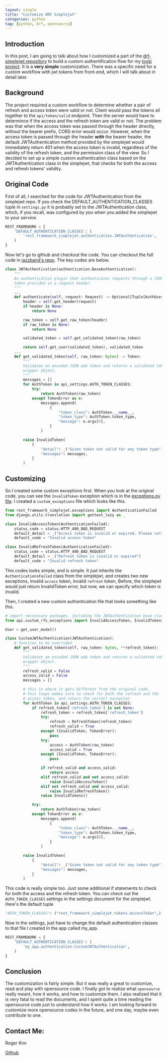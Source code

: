 ```yaml
---
layout: single
title: "Customize DRF Simplejwt"
categories: python
tag: [python, drf, opensource] 
---
```

## Introduction 
In this post, I am going to talk about how I customized a part of the [drf-simplejwt repository](https://github.com/jazzband/djangorestframework-simplejwt) to build a custom authentification flow for my [toyki project](https://toyki-homepage.vercel.app/). It is a **very simple** customization. There was a specific need for a custom workflow with jwt tokens from front-end, which I will talk about in detail later.

## Background
The project required a custom workflow to determine whether a pair of refresh and access token were valid or not. Client would pass the tokens all together to the `api/token/valid` endpoint. Then the server would have to determince if the access and the refresh token are valid or not. The problem was that when the access token was passed through the header directly, without the bearer prefix, CORS error would occur. However, when the access token is passed through the header ***with*** the bearer header, the default JWTAuthentication method provided by the simplejwt would immediately return 401 when the access token is invalid, regardless of the validity of the refresh token, and the permission class of the view. So I decided to set up a simple custom authentication class based on the JWTAuthentication class in the simplejwt, that checks for both the access and refresh tokens' validity.

## Original Code
First of all, I searched for the code for JWTAuthentication from the simplejwt repo. If you check the DEFAULT_AUTHENTICATION_CLASSES tuple in `settings.py` it is probably set to the JWTAuthentication class, which, if you recall, was configured by you when you added the simplejwt to your service.
```python
REST_FRAMEWORK = {
    'DEFAULT_AUTHENTICATION_CLASSES': (
        'rest_framework_simplejwt.authentication.JWTAuthentication',
    )
}
```
Now let's go to github and checkout the code. You can checkout the full code in [jazzband's repo](https://github.com/jazzband/djangorestframework-simplejwt/blob/master/rest_framework_simplejwt/authentication.py). The key codes are below.
```python
class JWTAuthentication(authentication.BaseAuthentication):
    """
    An authentication plugin that authenticates requests through a JSON web
    token provided in a request header.
    """
    ...
    def authenticate(self, request: Request) -> Optional[Tuple[AuthUser, Token]]:
        header = self.get_header(request)
        if header is None:
            return None

        raw_token = self.get_raw_token(header)
        if raw_token is None:
            return None

        validated_token = self.get_validated_token(raw_token)

        return self.get_user(validated_token), validated_token
    ...
    def get_validated_token(self, raw_token: bytes) -> Token:
        """
        Validates an encoded JSON web token and returns a validated token
        wrapper object.
        """
        messages = []
        for AuthToken in api_settings.AUTH_TOKEN_CLASSES:
            try:
                return AuthToken(raw_token)
            except TokenError as e:
                messages.append(
                    {
                        "token_class": AuthToken.__name__,
                        "token_type": AuthToken.token_type,
                        "message": e.args[0],
                    }
                )

        raise InvalidToken(
            {
                "detail": _("Given token not valid for any token type"),
                "messages": messages,
            }
        )
```

## Customizing
So I created some custom exceptions first. When you look at the original code, you can see the `InvalidToken` exception which is in the [exceptions.py file](https://github.com/jazzband/djangorestframework-simplejwt/blob/master/rest_framework_simplejwt/exceptions.py). I created a `custom_exceptions` file which looks like this.
```python
from rest_framework_simplejwt.exceptions import AuthenticationFailed
from django.utils.translation import gettext_lazy as _

class InvalidAccessToken(AuthenticationFailed):
    status_code = status.HTTP_400_BAD_REQUEST
    default_detail = _("Access token is invalid or expired. Please refresh using refresh token")
    default_code = "Invalid access token"

class InvalidRefreshToken(AuthenticationFailed):
    status_code = status.HTTP_400_BAD_REQUEST
    default_detail = _("Refresh token is invalid or expired")
    default_code = "Invalid refresh token"
```
This codes looks simple, and is simple. It just inherits the `AuthenticationsFailed` class from the simplejwt, and creates two new exceptions, Invalid `access` token, invalid `refresh` token, Before, the simplejwt would just return InvalidToken error, but now, we can specify which token is invalid.

Then, I created a new custom authentication file that looks something like this.
```python
# import neccessary packages, including the JWTAuthentication base class
from api.custom_rfs_exceptions import InvalidAccessToken, InvalidTokens, InvalidRefreshToken

User = get_user_model()

class CustomJWTAuthentication(JWTAuthentication):
    # function to be overrided
    def get_validated_token(self, raw_token: bytes, **refresh_token):
        """
        Validates an encoded JSON web token and returns a validated token
        wrapper object.
        """
        refresh_valid = False
        access_valid = False
        messages = []

        # this is where it gets different from the original code.
        # this loops makes sure to check for both the refresh and the
        # access token, and return the correct exception
        for AuthToken in api_settings.AUTH_TOKEN_CLASSES:
            if refresh_token['refresh_token'] is not None:
                refresh_token = refresh_token['refresh_token']
                try:
                    refresh = RefreshToken(refresh_token)
                    refresh_valid = True
                except (InvalidToken, TokenError):
                    pass
                try:
                    access = AuthToken(raw_token)
                    access_valid = True
                except (InvalidToken, TokenError):
                    pass

                if refresh_valid and access_valid:
                    return access
                elif refresh_valid and not access_valid:
                    raise InvalidAccessToken()
                elif not refresh_valid and access_valid:
                    raise InvalidRefreshToken()
                raise InvalidTokens()

            try:
                return AuthToken(raw_token)
            except TokenError as e:                
                messages.append(
                    {
                        "token_class": AuthToken.__name__,
                        "token_type": AuthToken.token_type,
                        "message": e.args[0],
                    }
                )

        raise InvalidToken(
            {
                "detail": _("Given token not valid for any token type"),
                "messages": messages,
            }
        )
```
This code is really simple too. Just some additional if statements to check for both the access and the refresh token. You can check out the `AUTH_TOKEN_CLASSES` settings in the settings document for the simplejwt. Here's the default tuple
```python
"AUTH_TOKEN_CLASSES": ("rest_framework_simplejwt.tokens.AccessToken",),
```

Now in the settings, just have to change the default authentication classes to that file I created in the app called my_app.
```python
REST_FRAMEWORK = {
    'DEFAULT_AUTHENTICATION_CLASSES': (
        'my_app.authentication.CustomJWTAuthentication',
    )
}
```

## Conclusion
The customization is fairly simple. But it was really a great to customize, read and play with opensource code. I finally got to realize what `opensource` really meant, how it works, and how to customize them. I also realized that it is very fatal to read the documents, and I spent quite a time reading the opensource code just to understand how it works. I am looking forward to customize more opensource codes in the future, and one day, maybe even contribute to one.

## Contact Me:
Roger Kim

[Github](https://github.com/kmsrogerkim)



